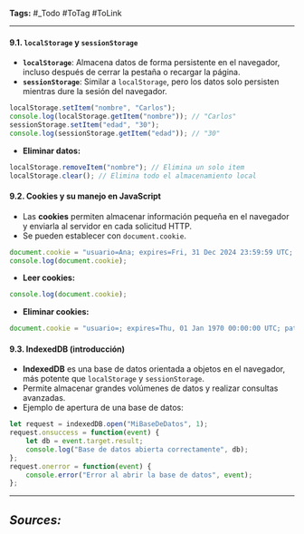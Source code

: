 **Tags:** #_Todo
#ToTag #ToLink 
- - -

#### **9.1. `localStorage` y `sessionStorage`**
- **`localStorage`**: Almacena datos de forma persistente en el navegador, incluso después de cerrar la pestaña o recargar la página.
- **`sessionStorage`**: Similar a `localStorage`, pero los datos solo persisten mientras dure la sesión del navegador.
```  js
localStorage.setItem("nombre", "Carlos");
console.log(localStorage.getItem("nombre")); // "Carlos"
sessionStorage.setItem("edad", "30");
console.log(sessionStorage.getItem("edad")); // "30"
```
- **Eliminar datos:**
```js
localStorage.removeItem("nombre"); // Elimina un solo item
localStorage.clear(); // Elimina todo el almacenamiento local
```

#### **9.2. Cookies y su manejo en JavaScript**
- Las **cookies** permiten almacenar información pequeña en el navegador y enviarla al servidor en cada solicitud HTTP.
- Se pueden establecer con `document.cookie`.
```js
document.cookie = "usuario=Ana; expires=Fri, 31 Dec 2024 23:59:59 UTC; path=/";
console.log(document.cookie);
```
- **Leer cookies:**
```js
console.log(document.cookie);
```
- **Eliminar cookies:**
```js
document.cookie = "usuario=; expires=Thu, 01 Jan 1970 00:00:00 UTC; path=/";
```

#### **9.3. IndexedDB (introducción)**
- **IndexedDB** es una base de datos orientada a objetos en el navegador, más potente que `localStorage` y `sessionStorage`.
- Permite almacenar grandes volúmenes de datos y realizar consultas avanzadas.
- Ejemplo de apertura de una base de datos:
```js
let request = indexedDB.open("MiBaseDeDatos", 1);
request.onsuccess = function(event) {
    let db = event.target.result;
    console.log("Base de datos abierta correctamente", db);
};
request.onerror = function(event) {
    console.error("Error al abrir la base de datos", event);
};
```

- - - 
## ***Sources:***
